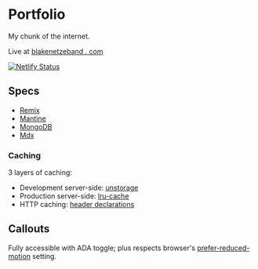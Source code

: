 # Portfolio

My chunk of the internet.

Live at [blakenetzeband . com](https://blakenetzeband.com)

[![Netlify Status](https://api.netlify.com/api/v1/badges/9a4607e6-979a-4bca-9eb0-560b505f3c9f/deploy-status)](https://app.netlify.com/sites/blake-netzeband-portfolio/deploys)

## Specs

- [Remix](https://remix.run/)
- [Mantine](https://mantine.dev/)
- [MongoDB](https://www.mongodb.com/)
- [Mdx](https://mdxjs.com/)

### Caching

3 layers of caching:

- Development server-side: [unstorage](https://unstorage.unjs.io/)
- Production server-side: [lru-cache](https://leetcode.com/problems/lru-cache/description/)
- HTTP caching: [header declarations](https://developer.mozilla.org/en-US/docs/Web/HTTP/Headers/Cache-Control)

## Callouts

Fully accessible with ADA toggle;
plus respects browser's [prefer-reduced-motion](https://developer.mozilla.org/en-US/docs/Web/CSS/@media/prefers-reduced-motion) setting.
